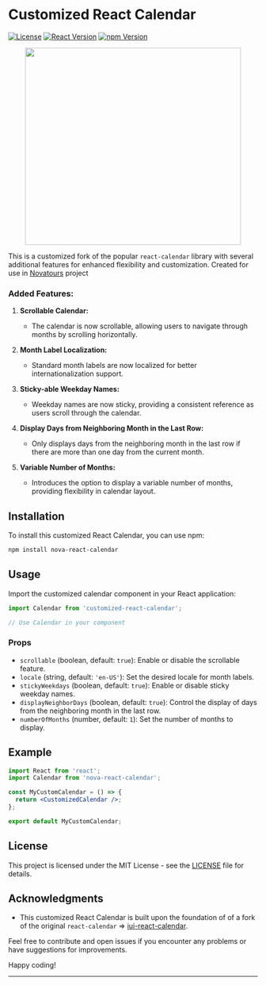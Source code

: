 # Customized React Calendar

[![License](https://img.shields.io/badge/License-MIT-blue.svg)](https://opensource.org/licenses/MIT)
[![React Version](https://img.shields.io/badge/React-%5E16.0.0-%2361DAFB)](https://reactjs.org/)
[![npm Version](https://img.shields.io/badge/npm-%5E7.0.0-%23CB3837)](https://www.npmjs.com/)

<div align="center">
  <img width="436" height="398" src="https://projects.wojtekmaj.pl/react-calendar/react-calendar.jpg">
</div>

This is a customized fork of the popular `react-calendar` library with several additional features for enhanced flexibility and customization. Created for use in [Novatours](https://novaturas.lt/) project

### Added Features:

1. **Scrollable Calendar:**
   - The calendar is now scrollable, allowing users to navigate through months by scrolling horizontally.

2. **Month Label Localization:**
   - Standard month labels are now localized for better internationalization support.

3. **Sticky-able Weekday Names:**
   - Weekday names are now sticky, providing a consistent reference as users scroll through the calendar.

4. **Display Days from Neighboring Month in the Last Row:**
   - Only displays days from the neighboring month in the last row if there are more than one day from the current month.

5. **Variable Number of Months:**
   - Introduces the option to display a variable number of months, providing flexibility in calendar layout.

## Installation

To install this customized React Calendar, you can use npm:

```bash
npm install nova-react-calendar
```

## Usage

Import the customized calendar component in your React application:

```javascript
import Calendar from 'customized-react-calendar';

// Use Calendar in your component
```

### Props

- `scrollable` (boolean, default: `true`): Enable or disable the scrollable feature.
- `locale` (string, default: `'en-US'`): Set the desired locale for month labels.
- `stickyWeekdays` (boolean, default: `true`): Enable or disable sticky weekday names.
- `displayNeighborDays` (boolean, default: `true`): Control the display of days from the neighboring month in the last row.
- `numberOfMonths` (number, default: `1`): Set the number of months to display.

## Example

```jsx
import React from 'react';
import Calendar from 'nova-react-calendar';

const MyCustomCalendar = () => {
  return <CustomizedCalendar />;
};

export default MyCustomCalendar;
```

## License

This project is licensed under the MIT License - see the [LICENSE](LICENSE) file for details.

## Acknowledgments

- This customized React Calendar is built upon the foundation of of a fork of the original `react-calendar` => [iui-react-calendar](https://github.com/chahatbahl/react-calendar/).

Feel free to contribute and open issues if you encounter any problems or have suggestions for improvements.

Happy coding!

---
